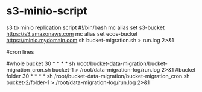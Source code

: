 # s3-minio-script
s3 to minio replication script
#!/bin/bash
mc alias set s3-bucket https://s3.amazonaws.com <access-key> <secret-key>
mc alias set ecos-bucket https://minio.mydomain.com <access-key> <secret-key>
sh bucket-migration.sh > run.log 2>&1

#cron lines

#whole bucket
30 * * * * sh /root/bucket-data-migration/bucket-migration_cron.sh bucket-1 > /root/data-migration-log/run.log 2>&1
#bucket folder
30 * * * * sh /root/bucket-data-migration/bucket-migration_cron.sh bucket-2/folder-1 > /root/data-migration-log/run.log 2>&1
